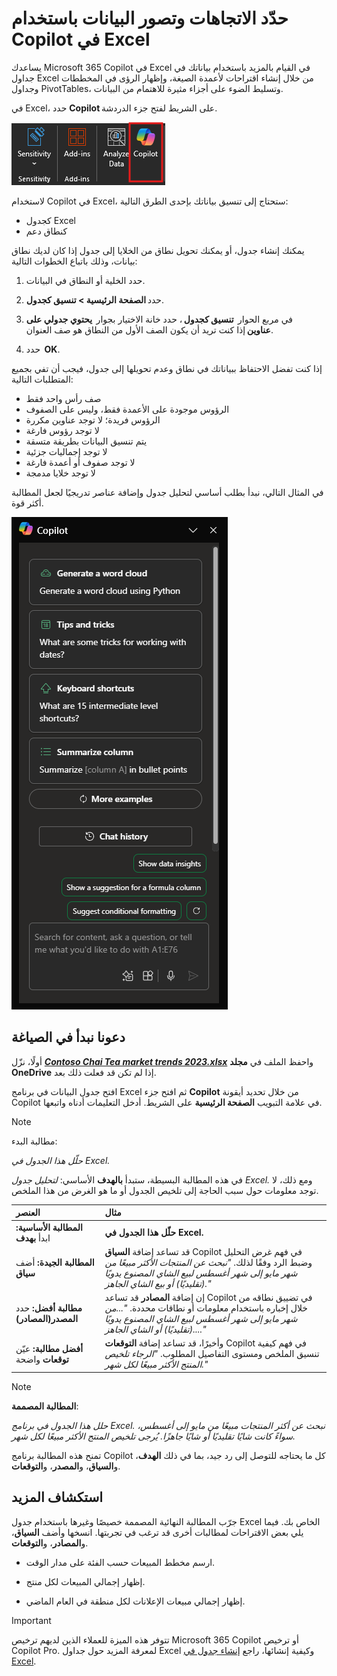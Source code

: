 # حدّد الاتجاهات وتصور البيانات باستخدام Copilot في Excel

يساعدك Microsoft 365 Copilot في Excel في القيام بالمزيد باستخدام بياناتك في جداول Excel من خلال إنشاء اقتراحات لأعمدة الصيغة، وإظهار الرؤى في المخططات وجداول PivotTables، وتسليط الضوء على أجزاء مثيرة للاهتمام من البيانات.

في Excel، حدد **Copilot** على الشريط لفتح جزء الدردشة.

![لقطة شاشة لأيقونة Copilot في شريط Excel.](../media/summarize_copilot-ribbon-excel.png)

لاستخدام Copilot في Excel، ستحتاج إلى تنسيق بياناتك بإحدى الطرق التالية:

- كجدول Excel
- كنطاق دعم

يمكنك إنشاء جدول، أو يمكنك تحويل نطاق من الخلايا إلى جدول إذا كان لديك نطاق بيانات، وذلك باتباع الخطوات التالية:

1. حدد الخلية أو النطاق في البيانات.

1. حدد **الصفحة الرئيسية > تنسيق كجدول**.

1. في مربع الحوار  **تنسيق كجدول** ، حدد خانة الاختيار بجوار  **يحتوي جدولي على عناوين** إذا كنت تريد أن يكون الصف الأول من النطاق هو صف العنوان.

1. حدد  **OK**.

إذا كنت تفضل الاحتفاظ ببياناتك في نطاق وعدم تحويلها إلى جدول، فيجب أن تفي بجميع المتطلبات التالية:

- صف رأس واحد فقط
- الرؤوس موجودة على الأعمدة فقط، وليس على الصفوف
- الرؤوس فريدة؛ لا توجد عناوين مكررة
- لا توجد رؤوس فارغة
- يتم تنسيق البيانات بطريقة متسقة
- لا توجد إجماليات جزئية
- لا توجد صفوف أو أعمدة فارغة
- لا توجد خلايا مدمجة

في المثال التالي، نبدأ بطلب أساسي لتحليل جدول وإضافة عناصر تدريجيًا لجعل المطالبة أكثر قوة.

![لقطة شاشة للوحة Copilot في Excel عند فتحها لأول مرة.](../media/summarize_copilot-pane-excel.png)

## دعونا نبدأ في الصياغة

أولًا، نزّل **_[Contoso Chai Tea market trends 2023.xlsx](https://go.microsoft.com/fwlink/?linkid=2268822)_** واحفظ الملف في **مجلد OneDrive** إذا لم تكن قد فعلت ذلك بعد.

افتح جدول البيانات في برنامج Excel ثم افتح جزء **Copilot** من خلال تحديد أيقونة Copilot في علامة التبويب **الصفحة الرئيسية** على الشريط. أدخل التعليمات أدناه واتبعها.

> [!NOTE]
> مطالبة البدء:
>
> _حلّل هذا الجدول في Excel._

في هذه المطالبة البسيطة، ستبدأ **بالهدف** الأساسي: _لتحليل جدول Excel._ ومع ذلك، لا توجد معلومات حول سبب الحاجة إلى تلخيص الجدول أو ما هو الغرض من هذا الملخص.

| العنصر | مثال |
| :------ | :------- |
| **المطالبة الأساسية:** ابدأ **بهدف** | **حلّل هذا الجدول في Excel.** |
| **المطالبة الجيدة:** أضف **سياق** | قد تساعد إضافة **السياق** Copilot في فهم غرض التحليل وضبط الرد وفقًا لذلك. _"نبحث عن المنتجات الأكثر مبيعًا من شهر مايو إلى شهر أغسطس لبيع الشاي المصنوع يدويًا (تقليديًا) أو بيع الشاي الجاهز."_ |
| **مطالبة أفضل:** حدد **المصدر(المصادر)** | إن إضافة **المصادر** قد تساعد Copilot في تضييق نطاقه من خلال إخباره باستخدام معلومات أو نطاقات محددة. _"...من شهر مايو إلى شهر أغسطس لبيع الشاي المصنوع يدويًا (تقليديًا) أو الشاي الجاهز...."_ |
| **أفضل مطالبة:** عيّن **توقعات** واضحة | وأخيرًا، قد تساعد إضافة **التوقعات** Copilot في فهم كيفية تنسيق الملخص ومستوى التفاصيل المطلوب. _"الرجاء تلخيص المنتج الأكثر مبيعًا لكل شهر."_ |

> [!NOTE]
> **المطالبة المصممة**:
>
> _حلل هذا الجدول في برنامج Excel. نبحث عن أكثر المنتجات مبيعًا من مايو إلى أغسطس، سواءً كانت شايًا تقليديًا أو شايًا جاهزًا. يُرجى تلخيص المنتج الأكثر مبيعًا لكل شهر._

تمنح هذه المطالبة برنامج Copilot كل ما يحتاجه للتوصل إلى رد جيد، بما في ذلك **الهدف**، و**السياق**، و**المصدر**، و**التوقعات**.

## استكشاف المزيد

جرّب المطالبة النهائية المصممة خصيصًا وغيرها باستخدام جدول Excel الخاص بك. فيما يلي بعض الاقتراحات لمطالبات أخرى قد ترغب في تجربتها. انسخها وأضف **السياق**، و**المصادر**، و**التوقعات**.  

- ارسم مخطط المبيعات حسب الفئة على مدار الوقت.

- إظهار إجمالي المبيعات لكل منتج.

- إظهار إجمالي مبيعات الإعلانات لكل منطقة في العام الماضي.

> [!IMPORTANT]
> تتوفر هذه الميزة للعملاء الذين لديهم ترخيص Microsoft 365 Copilot أو ترخيص Copilot Pro. لمعرفة المزيد حول جداول Excel وكيفية إنشائها، راجع [إنشاء جدول في Excel](https://support.microsoft.com/office/bf0ce08b-d012-42ec-8ecf-a2259c9faf3f).

